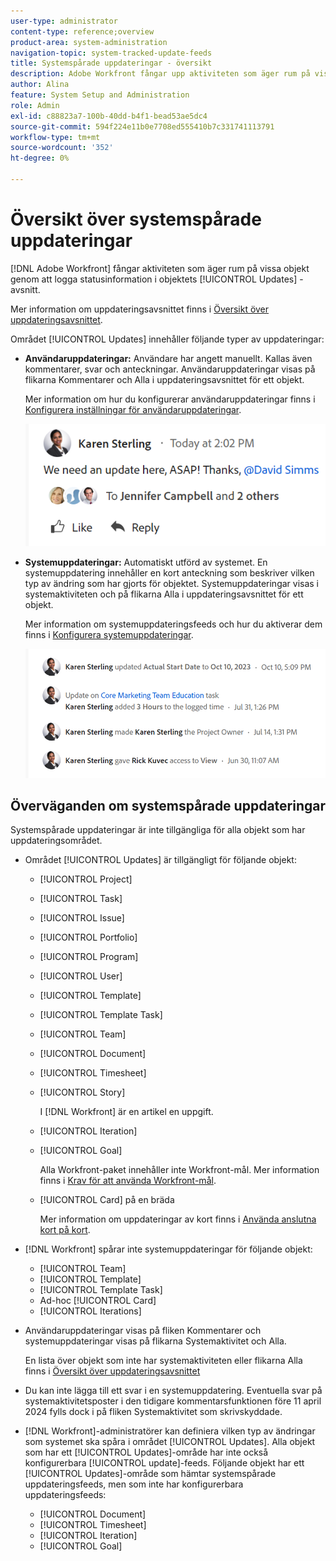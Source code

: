 ```yaml
---
user-type: administrator
content-type: reference;overview
product-area: system-administration
navigation-topic: system-tracked-update-feeds
title: Systemspårade uppdateringar - översikt
description: Adobe Workfront fångar upp aktiviteten som äger rum på vissa objekt genom att logga statusinformation i objektets [!UICONTROL Updates]-område.
author: Alina
feature: System Setup and Administration
role: Admin
exl-id: c88823a7-100b-40dd-b4f1-bead53ae5dc4
source-git-commit: 594f224e11b0e7708ed555410b7c331741113791
workflow-type: tm+mt
source-wordcount: '352'
ht-degree: 0%

---
```


# Översikt över systemspårade uppdateringar

<!-- Audited: 06/2025-->

[!DNL Adobe Workfront] fångar aktiviteten som äger rum på vissa objekt genom att logga statusinformation i objektets [!UICONTROL Updates] -avsnitt.

Mer information om uppdateringsavsnittet finns i [Översikt över uppdateringsavsnittet](/help/quicksilver/workfront-basics/updating-work-items-and-viewing-updates/updates-tab-overview.md).

Området [!UICONTROL Updates] innehåller följande typer av uppdateringar:

* **Användaruppdateringar:** Användare har angett manuellt. Kallas även kommentarer, svar och anteckningar. Användaruppdateringar visas på flikarna Kommentarer och Alla i uppdateringsavsnittet för ett objekt.

  Mer information om hur du konfigurerar användaruppdateringar finns i [Konfigurera inställningar för användaruppdateringar](../../../administration-and-setup/set-up-workfront/system-tracked-update-feeds/configure-preferences-user-updates.md).

  ![Uppdateringar](assets/updates-qs-350x125.png)

* **Systemuppdateringar:** Automatiskt utförd av systemet. En systemuppdatering innehåller en kort anteckning som beskriver vilken typ av ändring som har gjorts för objektet. Systemuppdateringar visas i systemaktiviteten och på flikarna Alla i uppdateringsavsnittet för ett objekt.

  Mer information om systemuppdateringsfeeds och hur du aktiverar dem finns i [Konfigurera systemuppdateringar](../../../administration-and-setup/set-up-workfront/system-tracked-update-feeds/configure-system-updates.md).

  ![Exempel på systemuppdateringar](assets/system-updates-example-unified-stream.png)


  <!--
  DRAFTED IN FLARE:
  Timestamps for system updates are based on your operating system's timezone.
  
  -->

## Överväganden om systemspårade uppdateringar

Systemspårade uppdateringar är inte tillgängliga för alla objekt som har uppdateringsområdet.

* Området [!UICONTROL Updates] är tillgängligt för följande objekt:

   * [!UICONTROL Project]
   * [!UICONTROL Task]
   * [!UICONTROL Issue]
   * [!UICONTROL Portfolio]
   * [!UICONTROL Program]
   * [!UICONTROL User]
   * [!UICONTROL Template]
   * [!UICONTROL Template Task]
   * [!UICONTROL Team]
   * [!UICONTROL Document]
   * [!UICONTROL Timesheet]
   * [!UICONTROL Story]

     I [!DNL Workfront] är en artikel en uppgift.
   * [!UICONTROL Iteration]
   * [!UICONTROL Goal]

     Alla Workfront-paket innehåller inte Workfront-mål. Mer information finns i [Krav för att använda Workfront-mål](../../../workfront-goals/goal-management/access-needed-for-wf-goals.md).
   * [!UICONTROL Card] på en bräda

     Mer information om uppdateringar av kort finns i [Använda anslutna kort på kort](../../../agile/get-started-with-boards/connected-cards.md).

* [!DNL Workfront] spårar inte systemuppdateringar för följande objekt:

   * [!UICONTROL Team]
   * [!UICONTROL Template]
   * [!UICONTROL Template Task]
   * Ad-hoc [!UICONTROL Card]
   * [!UICONTROL Iterations]


<!--hiding this bit because this is not true, at this time (August 2023). Users with a Work or Review license can see system updates by default as well.

Your [!DNL Workfront] license determines whether system updates display by default in the [!UICONTROL Updates] area of objects. [!DNL Workfront] users with a [!UICONTROL Plan] license have system updates displayed in the [!UICONTROL Updates] area by default. However, users can filter out system updates, as described in the [Enable or disable system updates](../../../workfront-basics/updating-work-items-and-viewing-updates/update-work.md#enable) section in [Update work](../../../workfront-basics/updating-work-items-and-viewing-updates/update-work.md). All other [!DNL Workfront] licenses filter system updates by default.
-->

* Användaruppdateringar visas på fliken Kommentarer och systemuppdateringar visas på flikarna Systemaktivitet och Alla.

  En lista över objekt som inte har systemaktiviteten eller flikarna Alla finns i [Översikt över uppdateringsavsnittet](/help/quicksilver/workfront-basics/updating-work-items-and-viewing-updates/updates-tab-overview.md)

* Du kan inte lägga till ett svar i en systemuppdatering. Eventuella svar på systemaktivitetsposter i den tidigare kommentarsfunktionen före 11 april 2024 fylls dock i på fliken Systemaktivitet som skrivskyddade.

<!--
* The following are differences between the new and the legacy commenting experience: 

   * When using the new commenting experience, user updates display in the Comments tab and system updates display in the System Activity <span class="preview">and the All</span> tabs.  

      For more information about the new commenting experience, see [New commenting experience](../../../product-announcements/betas/new-commenting-experience-beta/unified-commenting-experience.md).

      <span class="preview">For a list of objects that do not have the System Activity or the All tabs, see [Update section overview](/help/quicksilver/workfront-basics/updating-work-items-and-viewing-updates/updates-tab-overview.md)</span>

   * <span class="preview">When using the new commenting experience, you cannot add a comment to a system update. However, any replies made to system activity records in the legacy commenting experience are populated on the System Activity tab as read-only in the new commenting experience.</span>
   * When using the legacy commenting experience, the system and user updates display in one continuous feed. 

   * When using the legacy commenting experience, users can view system updates by default or they can choose to not display them. Disabling system updates is not possible when using the new commenting experience. 

      For information about disabling the display of system updates, see the section [Enable or disable system updates](../../../workfront-basics/updating-work-items-and-viewing-updates/update-work.md#enable) in the article [Update work](../../../workfront-basics/updating-work-items-and-viewing-updates/update-work.md).  

   * <span class="preview">The legacy commenting experience has been disabled in the Preview environment. For more information, see [Second Quarter 2024 Update stream and notification enhancements](/help/quicksilver/product-announcements/product-releases/24-q2-release-activity/24-q2-update-stream-enhancements.md).</span>
-->

* [!DNL Workfront]-administratörer kan definiera vilken typ av ändringar som systemet ska spåra i området [!UICONTROL Updates]. Alla objekt som har ett [!UICONTROL Updates]-område har inte också konfigurerbara [!UICONTROL update]-feeds. Följande objekt har ett [!UICONTROL Updates]-område som hämtar systemspårade uppdateringsfeeds, men som inte har konfigurerbara uppdateringsfeeds:

   * [!UICONTROL Document]
   * [!UICONTROL Timesheet]
   * [!UICONTROL Iteration]
   * [!UICONTROL Goal]



